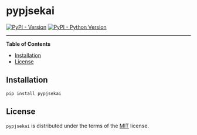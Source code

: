 # pypjsekai

[![PyPI - Version](https://img.shields.io/pypi/v/pjsekai-py.svg)](https://pypi.org/project/pypjsekai)
[![PyPI - Python Version](https://img.shields.io/pypi/pyversions/pypjsekai.svg)](https://pypi.org/project/pypjsekai)

-----

**Table of Contents**

- [Installation](#installation)
- [License](#license)

## Installation

```console
pip install pypjsekai
```

## License

`pypjsekai` is distributed under the terms of the [MIT](https://spdx.org/licenses/MIT.html) license.
